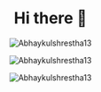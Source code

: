 <h1 align="center">Hi there 👋</h1>

<!--
**Abhaykulshrestha13/Abhaykulshrestha13** is a ✨ _special_ ✨ repository because its `README.md` (this file) appears on your GitHub profile.

Here are some ideas to get you started:

- 🔭 I’m currently working on ...
- 🌱 I’m currently learning ...
- 👯 I’m looking to collaborate on ...
- 🤔 I’m looking for help with ...
- 💬 Ask me about ...
- 📫 How to reach me: ...
- 😄 Pronouns: ...
- ⚡ Fun fact: ...
-->

 <p align="center"><img align="center" src="https://github-readme-stats.vercel.app/api?username=Abhaykulshrestha13&show_icons=true&title_color=#ffffff&text_color=fcf7f7&hide_border=false&locale=en" alt="Abhaykulshrestha13" /></p>
<p align="center"><img align="center" src="https://github-readme-streak-stats.herokuapp.com/?user=Abhaykulshrestha13&" alt="Abhaykulshrestha13" /></p>
<p align="center"><img align="center" src="https://github-readme-stats.vercel.app/api/top-langs?username=Abhaykulshrestha13&show_icons=true&locale=en&layout=compact" alt="Abhaykulshrestha13" /></p>
</div>



